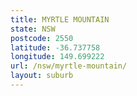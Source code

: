 ```yaml
---
title: MYRTLE MOUNTAIN
state: NSW
postcode: 2550
latitude: -36.737758
longitude: 149.699222
url: /nsw/myrtle-mountain/
layout: suburb
---
```

